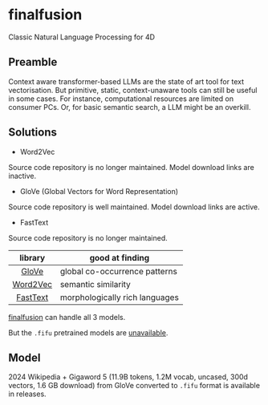 # finalfusion
Classic Natural Language Processing for 4D

## Preamble

Context aware transformer-based LLMs are the state of art tool for text vectorisation. But primitive, static, context-unaware tools can still be useful in some cases. For instance, computational resources are limited on consumer PCs. Or, for basic semantic search, a LLM might be an overkill.

## Solutions

* Word2Vec

Source code repository is no longer maintained. Model download links are inactive.

* GloVe (Global Vectors for Word Representation)

Source code repository is well maintained. Model download links are active.

* FastText

Source code repository is no longer maintained.  

|library|good at finding|
|:-:|-|
|[GloVe](https://nlp.stanford.edu/projects/glove/)|global co-occurrence patterns|
|[Word2Vec](https://code.google.com/archive/p/word2vec/)|semantic similarity|
|[FastText](https://fasttext.cc)|morphologically rich languages |

[finalfusion](https://docs.rs/finalfusion/latest/finalfusion/) can handle all 3 models.

But the `.fifu` pretrained models are [unavailable](https://finalfusion.github.io/pretrained).

## Model

2024 Wikipedia + Gigaword 5 (11.9B tokens, 1.2M vocab, uncased, 300d vectors, 1.6 GB download) from GloVe converted to `.fifu` format is available in releases.
 
